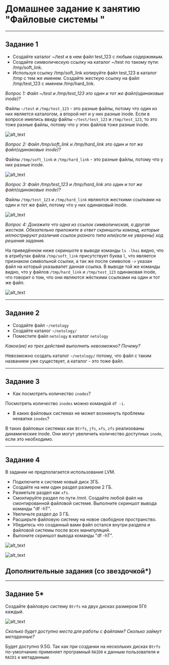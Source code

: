 # Домашнее задание к занятию "Файловые системы "

---

## Задание 1

- Создайте каталог ~/test и в нем файл test_123 с любым содержимым.
- Создайте символическую ссылку на каталог ~/test по такому пути: /tmp/soft_link.
- Используя ссылку /tmp/soft_link копируйте файл test_123 в каталог /tmp с тем же
  именем. Создайте жесткую ссылку на файл /tmp/test_123 с именем /tmp/hard_link.

_Вопрос 1: Файл ~/test и /tmp/test_123 это один и тот же файл(одинаковые inode)?_

Файлы `~/test` и `/tmp/test_123` - это разные файлы, потому что один из них является
каталогом, а второй нет и у них разные inode. Если в вопросе имелись ввиду файлы
`~/test/test_123` и `/tmp/test_123`, то это тоже разные файлы, потому что у этих
файлов тоже разные inode.

![alt_text](images/2-07/task_1_1.png "Скриншот к первому вопросу")

_Вопрос 2: Файл /tmp/soft_link и /tmp/hard_link это один и тот же
файл(одинаковые inode)?_

Файлы `/tmp/soft_link` и `/tmp/hard_link` - это разные файлы, потому что у них
разные inode.

![alt_text](images/2-07/task_1_2.png "Скриншот ко второму вопросу")

_Вопрос 3: Файл /tmp/test_123 и /tmp/hard_link это один и тот же
файл(одинаковые inode)?_

Файлы `/tmp/test_123` и `/tmp/hard_link` являются жесткими ссылками на один и
тот же файл, потому что у них одинаковый inode.

![alt_text](images/2-07/task_1_3.png "Скриншот ко третьему вопросу")

_Вопрос 4: Докажите что одна из ссылок символическая, а другая жесткая.
Обязательно приложите в ответ скриншоты команд, которые иллюстрируют различия
ссылок разного типа или(если не уверены) ход решения задания._

На приведённом ниже скриншоте в выводе команды `ls -lhai` видно, что в атрибутах
файла `/tmp/soft_link` присутствует буква `l`, что является признаком символьной
ссылки, а так же после символов `->` указан файл на который указывапет данная ссылка.
В выводе той же команды видно, что у файлов `/tmp/hard_link` и `/tmp/test_123`
одинаковая inode, что говорит о том, что они являются жёсткими ссылками на один
и тот же файл.

![alt_text](images/2-07/task_1_4.png "Скриншот ко четвертому вопросу")

---

## Задание 2

- Создайте файл `~/netology`
- Создайте каталог `~/netology/`
- Поместите файл `netology` в каталог `netology`

_Какое(ие) из трех действий выполнить невозможно? Почему?_

Невозможно создать каталог `~/netology/` потому, что файл с таким названием уже
существует, а каталог - это тоже файл.

---

## Задание 3

- Как посмотреть количество `inodes`?

Посмотреть количество `inodes` можно командой `df -i`.

- В каких файловых системах не может возникнуть проблемы нехватки `inodes`?

В таких файловых системах как `Btrfs`, `jfs`, `xfs`, `zfs` реализованы динамические
inode. Они могут увеличить количество доступных `inode`, если это необходимо.

---

## Задание 4

В задании не предполагается использование LVM.

- Подключите к системе новый диск 3ГБ.
- Создайте на нем один раздел размером 2 ГБ.
- Разметьте раздел как `xfs`.
- Смонтируйте раздел по пути /mnt. Создайте любой файл на смонтированной файловой
  системе. Выполните скриншот вывода команды "df -hT".
- Увеличьте раздел до 3 ГБ.
- Расширьте файловую систему на новое свободное пространство.
- Убедитесь что созданный вами файл остался внутри раздела и файловой системы после
  всех манипуляций.
- Выпоните скриншот вывода команды "df -hT".

![alt_text](images/2-07/task_4_1.png "До расширения")

![alt_text](images/2-07/task_4_2.png "После расширения")

## Дополнительные задания (со звездочкой\*)

---

## Задание 5\*

Создайте файловую систему `Btrfs` на двух дисках размером 5Гб каждый.

![alt_text](images/2-07/task_5.png "Результат")

_Сколько будет доступно места для работы с файлами? Сколько займут метаданные?_

Будет доступно 9.5G. Так как при создании на нескольких дисках `Btrfs` по-умолчанию
применяет програмный `RAID0` к данным пользователя и `RAID1` к метаданным.
